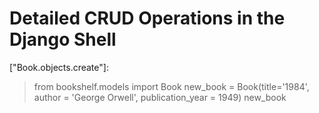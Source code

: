 # Detailed CRUD Operations in the Django Shell
["Book.objects.create"]:
> from bookshelf.models import Book
new_book = Book(title='1984', author = 'George Orwell', publication_year = 1949)
> new_book
<!-- <Book: 1984> -->